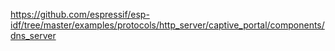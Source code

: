 https://github.com/espressif/esp-idf/tree/master/examples/protocols/http_server/captive_portal/components/dns_server